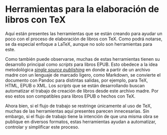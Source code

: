 # Herramientas para la elaboración de libros con TeX

Aquí están presentes las herramientas que se están creando para ayudar un poco
con el proceso de elaboración de libros con TeX. Como podrá notarse, se da
especial enfoque a LaTeX, aunque no solo son herramientas para este.

Como también puede observarse, muchas de estas herramientas tienen su desarrollo
principal como *scripts* para libros EPUB. Esto obedece a la idea metodológica
[*single source publishing*](https://en.wikipedia.org/wiki/Single_source_publishing)
en donde a partir de un archivo madre con un lenguaje de marcado ligero, como
Markdown, se convierte el documento con Pandoc para distintas salidas, por
ejemplo, para TeX, HTML, EPUB o XML. Los *scripts* que se están desarrollando
buscan automatizar el trabajo de creación de libros desde este archivo madre.
Por eso estos son compatibles para libros EPUB o hechos con TeX.

Ahora bien, si el flujo de trabajo se restringe únicamente al uso de TeX,
muchas de las herramientas aquí presentes parecen innecesarias. Sin embargo, si
el flujo de trabajo tiene la intención de que una misma obra se publique en
diversos formatos, estas herramientas ayudan a automatizar, controlar y simplificar
este proceso.
